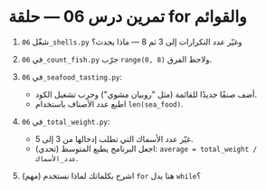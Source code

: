 # تمرين درس 06 — حلقة for والقوائم

1. شغّل `06_shells.py` وغيّر عدد التكرارات إلى 3 ثم 8 — ماذا يحدث؟

2. في `06_count_fish.py` جرّب `range(0, 8)`  ولاحظ الفرق.
3. في `06_seafood_tasting.py`:
   - أضف صنفًا جديدًا للقائمة (مثل "روبيان مشوي") وجرب تشغيل الكود.
   - اطبع عدد الأصناف باستخدام `len(sea_food)`.

4. في `06_total_weight.py`:
   - غيّر عدد الأسماك التي تطلب إدخالها من 3 إلى 5.
   - (تحدي) اجعل البرنامج يطبع المتوسط: `average = total_weight / عدد_الأسماك`.

5. (مهم) اشرح بكلماتك لماذا نستخدم `for` هنا بدل `while`؟
